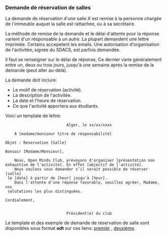 ### Demande de réservation de salles

La demande de réservation d'une salle X est remise à la personne chargée de l'immeuble auquel la salle est rattachée, ou à sa secrétaire.

La méthode de remise de la demande et le délai d'attente pour la réponse varient d'un résponsable à un autre.
La plupart demandent une lettre imprimée. Certains accepetent les emails.
Une autorisation d'organisation de l'activitée, signée du SDACS, est parfois demandée.

Il faut se renseigner sur le délai de réponse, Ce dernier varie généralement entre un, deux ou trois jours, jusqu'à une semaine après la remise de la demande (peut aller au-delà).

La demande doit inclure:

- Le motif de réservation (activité).
- La description de l'activitée.
- La date et l'heure de réservation.
- Ce que l'activité apportera aux étudiants.

Voici un template de lettre:

```
						   Alger, le xx/xx/xxxx

	Á [madame/moniseur titre de résponsabilité]

Objet : Reservation [Salle] 

Bonsoir [Madame/Monsieur],
 
    Nous, Open Minds Club, prévoyons d'organiser [présentation non 
exhaustive de l'activité]. En effet [objectif de l'activité].
    Nous voulons vous demander s’il serait possible de réserver [salle]
 le [date] à partir de [heur] jusqu'à [heur].
    Dans l'attente d'une réponse favorable, veuillez agréer, Madame, nos
 salutations les plus distinguées.

Cordialement,


						   Président(e) du club

```


Le template et des exemple de demande de réservation de salle sont disponibles sous format **odt** sur ces liens: [premièr](https://raw.githubusercontent.com/SamyMe/om2Browning/master/reservation1.odt)  , [deuxième](https://raw.githubusercontent.com/SamyMe/om2Browning/master/reservation2.odt).

